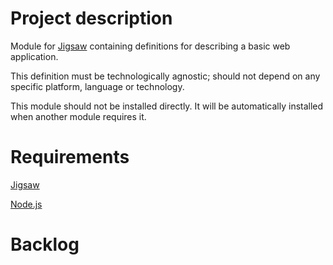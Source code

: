 # Project description
Module for [Jigsaw]() containing definitions for describing a basic web application.

This definition must be technologically agnostic; should not depend on any specific platform, language or technology.

This module should not be installed directly. It will be automatically installed when another module requires it.

# Requirements
[Jigsaw](https://raw.githubusercontent.com/crisfervil/Jigsaw)

[Node.js](nodejs.org)

# Backlog
